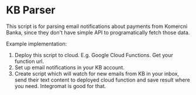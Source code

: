 # KB Parser

This script is for parsing email notifications about payments from Komercni Banka, since they don't have simple API to programatically fetch those data.

Example implementation:
1) Deploy this script to cloud. E.g. Google Cloud Functions. Get your function url.
2) Set up email notifications in your KB account.
3) Create script which will watch for new emails from KB in your inbox, send their text content to deployed cloud function and save result where you need. Integromat is good for that.